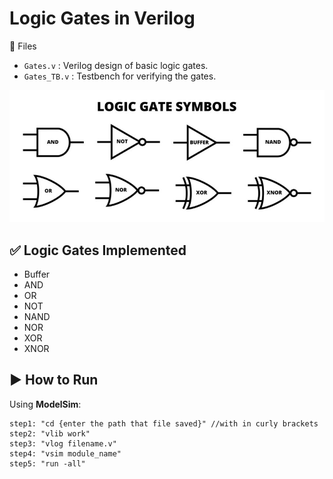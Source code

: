 # Logic Gates in Verilog

📂 Files
- `Gates.v` : Verilog design of basic logic gates.
- `Gates_TB.v` : Testbench for verifying the gates.
 
![image alt](https://github.com/VijayBandi-02/Verilog-Codes/blob/e313c2cc37a75403a43b8a6f7fc1576cc8568380/Combinational_Circuits/02%20Logic_Gates/02%20Logic_Gates.jpg)
## ✅ Logic Gates Implemented
- Buffer
- AND
- OR
- NOT
- NAND
- NOR
- XOR
- XNOR

## ▶️ How to Run
Using **ModelSim**:

```
step1: "cd {enter the path that file saved}" //with in curly brackets
step2: "vlib work"
step3: "vlog filename.v"
step4: "vsim module_name"
step5: "run -all"
